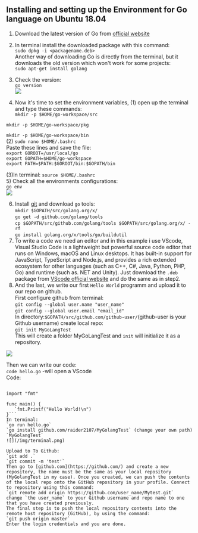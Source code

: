 
## Installing and setting up the Environment for Go language on Ubuntu 18.04  

1) Download the latest version of Go from [official website](https://golang.org/dl/)  
2) In terminal install the downloaded package with this command:  
`sudo dpkg -i <packagename.deb>`  
Another way of downloading Go is directly from the terminal, but it downloads the old version which won't work for some projects:  
`sudo apt-get install golang`  
3) Check the version:  
`go version`  
![](/img/version.png) 

4) Now it's time to set the environment variables, (1) open up the terminal and type these commands:  
 `mkdir -p $HOME/go-workspace/src`    

 `mkdir -p $HOME/go-workspace/pkg`  

 `mkdir -p $HOME/go-workspace/bin`  
 (2) `sudo nano $HOME/.bashrc`  
 Paste these lines and save the file:    
`export GOROOT=/usr/local/go`    
`export GOPATH=$HOME/go-workspace`    
`export PATH=$PATH:$GOROOT/bin:$GOPATH/bin`    
  
  (3)In terminal: `source $HOME/.bashrc`  
  5) Check all the environments configurations:  
  `go env`  
  ![](/img/env.png)  
    
6) Install [git](https://www.digitalocean.com/community/tutorials/how-to-install-git-on-ubuntu-18-04) and download `go` tools:    
`mkdir $GOPATH/src/golang.org/x/`  
`go get -d github.com/golang/tools`  
`cp $GOPATH/src/github.com/golang/tools $GOPATH/src/golang.org/x/ -rf`  
`go install golang.org/x/tools/go/buildutil`  
7) To write a code we need an editor and in this example i use VScode, Visual Studio Code is a lightweight but powerful source code editor that runs on Windows, macOS and Linux desktops. It has built-in support for JavaScript, TypeScript and Node.js, and provides a rich extended ecosystem for other languages (such as C++, C#, Java, Python, PHP, Go) and runtime (such as. NET and Unity). Just download the `.deb` package from [VScode official website](https://code.visualstudio.com/download) and do the same as in step2.  
8) And the last, we write our first `Hello World` programm and upload it to our repo on github.  
First configure github from terminal:  
`git config --global user.name "user_name"`  
`git config --global user.email "email_id"`  
In directory:`$GOPATH/src/github.com/github-user/`(github-user is your Github username) create local repo:  
`git init MyGoLangTest`  
This will create a folder MyGoLangTest and `init` will initialize it as a repository.  
  
  ![](/img/path.png)  
    
 Then we can write our code:  
 `code hello.go` -will open a VScode  
 Code:  
 ```package main    

import "fmt"    

func main() {  
    `fmt.Printf("Hello World!\n")    
}```        
In terminal:  
`go run hello.go`  
`go install github.com/raider2107/MyGolangTest` (change your own path)  
`MyGolangTest`  
![](/img/terminal.png)  
  
 Upload to To Github:  
 `git add .`  
 `git commit -m 'test'`  
 Then go to [github.com](https://github.com/) and create a new repository, the name must be the same as your local repository (MyGolangTest in my case). Once you created, we can push the contents of the local repo onto the GitHub repository in your profile. Connect to repository using this command:  
`git remote add origin https://github.com/user_name/Mytest.git`  
change `the user_name` to your Github username and repo name to one that you have created previously.  
The final step is to push the local repository contents into the remote host repository (GitHub), by using the command:  
`git push origin master`  
Enter the login credentials and you are done. 
  
 
 
  
  


 
